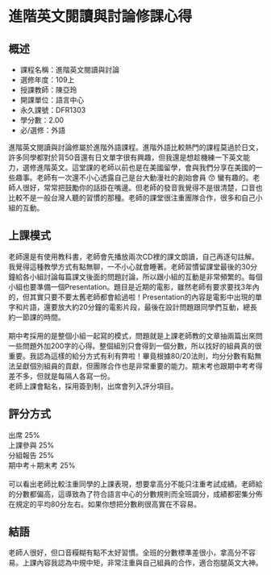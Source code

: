 # 進階英文閱讀與討論修課心得
## 概述
- 課程名稱：進階英文閱讀與討論
- 選修年度：109上
- 授課教師：陳亞玲
- 開課單位：語言中心  
- 永久課號：DFR1303
- 學分數：2.00
- 必/選修：外語

進階英文閱讀與討論修屬於進階外語課程。進階外語比較熱門的課程莫過於日文，許多同學都對於背50音還有日文單字很有興趣，但我還是想趁機練一下英文能力，選修進階英文。這堂課的老師以前也是在美國留學，會與我們分享在美國的一些趣事。老師有一次還不小心透露自己是台大動漫社的創始會員 😙 蠻有趣的。老師人很好，常常把鼓勵你的話掛在嘴邊。但老師的發音我覺得不是很清楚，口音也比較不是一般台灣人聽的習慣的那種。老師的課堂很注重團隊合作，很多和自己小組的互動。

## 上課模式
老師還是有使用教科書，老師會先播放兩次CD裡的課文朗讀，自己再逐句註解。我覺得這種教學方式有點無聊，一不小心就會睡著。老師習慣留課堂最後的30分鐘給各小組討論每篇課文後面的問題討論，所以跟小組的互動是非常頻繁的。每個小組也要準備一個Presentation。題目是近期的電影，雖然老師有要求要找3年內的，但其實只要不要太舊老師都會給過啦！Presentation的內容是電影中出現的單字和片語，還要放大約20分鐘的電影片段，最後在設計問題跟同學們互動，總長約一節課的時間。<br/><br/>
期中考採用的是整個小組一起寫的模式，問題就是上課老師教的文章抽兩篇出來問一些問題外加200字的心得。整個組別只會得到一個分數，所以找好的組員真的很重要。我認為這樣的給分方式有利有弊啦！畢竟根據80/20法則，均分分數有點無法呈獻個別組員的貢獻，但團隊合作也是非常重要的能力。期末考也跟期中考考得差不多，但就是每隔人各寫一份。<br/>
老師上課會點名，採用簽到制，出席會列入評分項目。

## 評分方式
出席 25% <br/>
上課參與 25%<br/>
分組報告 25% <br/>
期中考＋期末考 25% <br/>
<br/>
可以看出老師比較注重同學的上課表現，想要拿高分不能只注重考試成績。老師給的分數都偏高，這導致為了符合語言中心的分數規則而全班調分，成績都密集分佈在規定的平均80分左右。如果你想把分數刷很高實在不容易。

## 結語
老師人很好，但口音糢糊有點不太好習慣。全班的分數標準差很小，拿高分不容易。上課內容我認為中規中矩，非常注重與自己組員的合作，適合抱腿英文大神。


